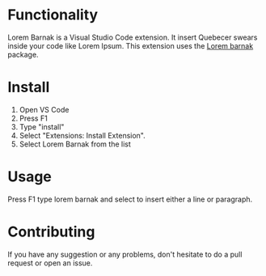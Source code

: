 # Functionality

Lorem Barnak is a Visual Studio Code extension. It insert Quebecer swears inside your code like Lorem Ipsum.
This extension uses the [Lorem barnak](https://github.com/henrymyers/lorembarnak) package.

# Install

1. Open VS Code
2. Press F1
3. Type "install"
4. Select "Extensions: Install Extension".
5. Select Lorem Barnak from the list

# Usage

Press F1 type lorem barnak and select to insert either a line or paragraph.

# Contributing

If you have any suggestion or any problems, don't hesitate to do a pull request or open an issue.